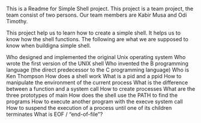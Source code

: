 This is a Readme for Simple Shell project.
This project is a team project, the team consist of two persons.
Our team members are Kabir Musa and Odi Timothy.

This project help  us to learn how to create a simple shell.
It helps us to know how the shell functions.
The following are what we are supposed to know when buildigna simple shell.

Who designed and implemented the original Unix operating system
Who wrote the first version of the UNIX shell
Who invented the B programming language (the direct predecessor to the C programming language)
Who is Ken Thompson
How does a shell work
What is a pid and a ppid
How to manipulate the environment of the current process
What is the difference between a function and a system call
How to create processes
What are the three prototypes of main
How does the shell use the PATH to find the programs
How to execute another program with the execve system call
How to suspend the execution of a process until one of its children terminates
What is EOF / “end-of-file”?
